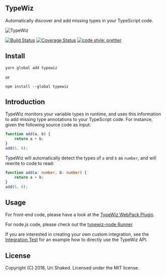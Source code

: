 ## TypeWiz
Automatically discover and add missing types in your TypeScript code.

<img src="https://github.com/kaminskypavel/typewiz/blob/master/assets/typewiz.png?raw=true" alt="TypeWiz"/>

[![Build Status](https://travis-ci.org/urish/typewiz.png?branch=master)](https://travis-ci.org/urish/typewiz)
[![Coverage Status](https://coveralls.io/repos/github/urish/typewiz/badge.svg?branch=master)](https://coveralls.io/github/urish/typewiz?branch=master)
[![code style: prettier](https://img.shields.io/badge/code_style-prettier-ff69b4.svg?style=flat-square)](https://github.com/prettier/prettier)

## Install

    yarn global add typewiz

or

    npm install --global typewiz

## Introduction

TypeWiz monitors your variable types in runtime, and uses this information to add missing type annotations to your
TypeScript code. For instance, given the following source code as input:

```typescript
function add(a, b) {
    return a + b;
}
add(5, 6);
```

TypeWiz will automatically detect the types of `a` and `b` as `number`, and will rewrite to code to read:

```typescript
function add(a: number, b: number) {
    return a + b;
}
add(5, 6);
```

## Usage

For front-end code, please have a look at the [TypeWiz WebPack Plugin](packages/typewiz-webpack/README.md).

For node.js code, please check out the [typewiz-node Runner](packages/typewiz-node/README.md).

If you are interested in creating your own custom integration, see the [Integration Test](src/integration.spec.ts) 
for an example how to directly use the TypeWiz API.

## License

Copyright (C) 2018, Uri Shaked. Licensed under the MIT license.
